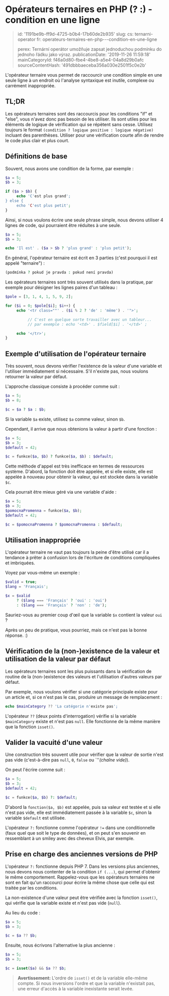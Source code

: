 Opérateurs ternaires en PHP (? :) - condition en une ligne
==========================================================

> id: '1191be9b-ff9d-4725-b0b4-17b60de2b935'
> slug:
> 	cs: ternarni-operator
> 	fr: operateurs-ternaires-en-php---condition-en-une-ligne
> 
> perex: Ternární operátor umožňuje zapsat jednoduchou podmínku do jednoho řádku jako výraz.
> publicationDate: '2019-11-26 11:59:18'
> mainCategoryId: f46a0d80-fbe4-4be8-a5e4-04a8d29b0afc
> sourceContentHash: '491dbbbaeceba356a030e2501f5c0e2b'

L'opérateur ternaire vous permet de raccourcir une condition simple en une seule ligne à un endroit où l'analyse syntaxique est inutile, complexe ou carrément inappropriée.

TL;DR
------

Les opérateurs ternaires sont des raccourcis pour les conditions "if" et "else", vous n'avez donc pas besoin de les utiliser. Ils sont utiles pour les éléments de logique de vérification qui se répètent sans cesse. Utilisez toujours le format `(condition ? logique positive : logique négative)` incluant des parenthèses. Utiliser pour une vérification courte afin de rendre le code plus clair et plus court.

Définitions de base
------------------

Souvent, nous avons une condition de la forme, par exemple :

```php
$a = 5;
$b = 3;

if ($a > $b) {
     echo 'C'est plus grand';
} else {
     echo 'C'est plus petit';
}
```

Ainsi, si nous voulons écrire une seule phrase simple, nous devons utiliser 4 lignes de code, qui pourraient être réduites à une seule.

```php
$a = 5;
$b = 3;

echo 'Il est' . ($a > $b ? 'plus grand' : 'plus petit');
```

En général, l'opérateur ternaire est écrit en 3 parties (c'est pourquoi il est appelé "ternaire") :

```php
(podmínka ? pokud je pravda : pokud není pravda)
```

Les opérateurs ternaires sont très souvent utilisés dans la pratique, par exemple pour désigner les lignes paires d'un tableau :

```php
$pole = [3, 1, 4, 1, 5, 9, 2];

for ($i = 0; $pole[$i]; $i++) {
     echo '<tr class=""' . ($i % 2 ? 'de' : 'même') . '">';

          // C'est en quelque sorte travailler avec un tableur...
          // par exemple : echo '<td>' . $field[$i] . '</td>' ;

     echo '</tr>';
}
```

Exemple d'utilisation de l'opérateur ternaire
------------------------------------

Très souvent, nous devons vérifier l'existence de la valeur d'une variable et l'utiliser immédiatement si nécessaire. S'il n'existe pas, nous voulons retourner la valeur par défaut.

L'approche classique consiste à procéder comme suit :

```php
$a = 5;
$b = 8;

$c = $a ? $a : $b;
```

Si la variable `$a` existe, utilisez `$a` comme valeur, sinon `$b`.

Cependant, il arrive que nous obtenions la valeur à partir d'une fonction :

```php
$a = 5;
$b = 3;
$default = 42;

$c = funkce($a, $b) ? funkce($a, $b) : $default;
```

Cette méthode d'appel est très inefficace en termes de ressources système. D'abord, la fonction doit être appelée, et si elle existe, elle est appelée à nouveau pour obtenir la valeur, qui est stockée dans la variable `$c`.

Cela pourrait être mieux géré via une variable d'aide :

```php
$a = 5;
$b = 3;
$pomocnaPromenna = funkce($a, $b);
$default = 42;

$c = $pomocnaPromenna ? $pomocnaPromenna : $default;
```

Utilisation inappropriée
------------------

L'opérateur ternaire ne vaut pas toujours la peine d'être utilisé car il a tendance à prêter à confusion lors de l'écriture de conditions compliquées et imbriquées.

Voyez par vous-même un exemple :

```php
$valid = true;
$lang = 'Français';

$x = $valid
     ? ($lang === 'Français' ? 'oui' : 'oui')
     : ($lang === 'Français' ? 'non' : 'de');
```

Sauriez-vous au premier coup d'œil que la variable `$x` contient la valeur `oui` ?

Après un peu de pratique, vous pourriez, mais ce n'est pas la bonne réponse. :)

Vérification de la (non-)existence de la valeur et utilisation de la valeur par défaut
--------------------

Les opérateurs ternaires sont les plus puissants dans la vérification de routine de la (non-)existence des valeurs et l'utilisation d'autres valeurs par défaut.

Par exemple, nous voulons vérifier si une catégorie principale existe pour un article et, si ce n'est pas le cas, produire un message de remplacement :

```php
echo $mainCategory ?? 'La catégorie n'existe pas';
```

L'opérateur `??` (deux points d'interrogation) vérifie si la variable `$mainCategory` existe et n'est pas `null`. Elle fonctionne de la même manière que la fonction `isset()`.

Valider la vacuité d'une valeur
-----------------------------

Une construction très souvent utile pour vérifier que la valeur de sortie n'est pas vide (c'est-à-dire pas `null`, `0`, `false` ou `''*(chaîne vide)*).

On peut l'écrire comme suit :

```php
$a = 5;
$b = 3;
$default = 42;

$c = funkce($a, $b) ?: $default;
```

D'abord la `fonction($a, $b)` est appelée, puis sa valeur est testée et si elle n'est pas vide, elle est immédiatement passée à la variable `$c`, sinon la variable `$default` est utilisée.

L'opérateur `?:` fonctionne comme l'opérateur `!=` dans une conditionnelle (faux quel que soit le type de données), et on peut s'en souvenir en ressemblant à un smiley avec des cheveux Elvis, par exemple.

Prise en charge des anciennes versions de PHP
----------------------------

L'opérateur `?:` fonctionne depuis PHP 7. Dans les versions plus anciennes, nous devons nous contenter de la condition `if (...)`, qui permet d'obtenir le même comportement. Rappelez-vous que les opérateurs ternaires ne sont en fait qu'un raccourci pour écrire la même chose que celle qui est traitée par les conditions.

La non-existence d'une valeur peut être vérifiée avec la fonction `isset()`, qui vérifie que la variable existe et n'est pas vide (`null`).

Au lieu du code :

```php
$a = 5;
$b = 3;

$c = $a ?? $b;
```

Ensuite, nous écrivons l'alternative la plus ancienne :

```php
$a = 5;
$b = 3;

$c = isset($a) && $a ?? $b;
```

> **Avertissement:** L'ordre de `isset()` et de la variable elle-même compte. Si nous inversions l'ordre et que la variable n'existait pas, une erreur d'accès à la variable inexistante serait levée.
